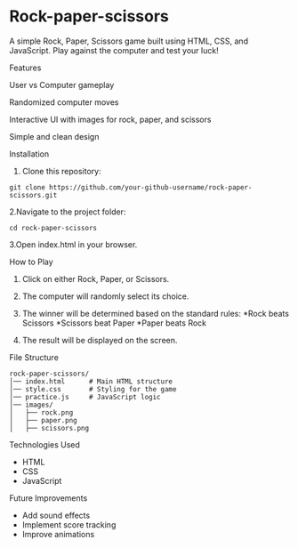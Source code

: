 # Rock-paper-scissors

A simple Rock, Paper, Scissors game built using HTML, CSS, and JavaScript. Play against the computer and test your luck!<br>

Features<br>

User vs Computer gameplay<br>

Randomized computer moves<br>

Interactive UI with images for rock, paper, and scissors<br>

Simple and clean design<br>

Installation<br>

   1. Clone this repository:<br>
 
    git clone https://github.com/your-github-username/rock-paper-scissors.git
  2.Navigate to the project folder:<br>
        
    cd rock-paper-scissors
  3.Open index.html in your browser.

How to Play

  1. Click on either Rock, Paper, or Scissors.

  2. The computer will randomly select its choice.

  3. The winner will be determined based on the standard rules:
     *Rock beats Scissors
     *Scissors beat Paper
     *Paper beats Rock

  4. The result will be displayed on the screen.

File Structure

    rock-paper-scissors/
    │── index.html      # Main HTML structure
    │── style.css       # Styling for the game
    │── practice.js     # JavaScript logic
    │── images/
    │   ├── rock.png
    │   ├── paper.png
    │   ├── scissors.png
Technologies Used
  * HTML
  * CSS
  * JavaScript
  
Future Improvements

  * Add sound effects
  * Implement score tracking
  * Improve animations  
  
  
  
 
